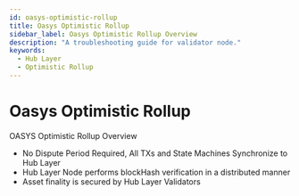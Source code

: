 ```yaml
---
id: oasys-optimistic-rollup
title: Oasys Optimistic Rollup
sidebar_label: Oasys Optimistic Rollup Overview
description: "A troubleshooting guide for validator node."
keywords:
  - Hub Layer
  - Optimistic Rollup
---
```

# Oasys Optimistic Rollup

OASYS Optimistic Rollup Overview
* No Dispute Period Required, All TXs and State Machines Synchronize to Hub Layer
* Hub Layer Node performs blockHash verification in a distributed manner
* Asset finality is secured by Hub Layer Validators
